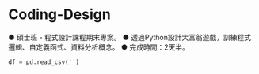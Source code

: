 # Coding-Design

● 碩士班 - 程式設計課程期末專案。
● 透過Python設計大富翁遊戲，訓練程式邏輯、自定義函式、資料分析概念。
● 完成時間：2天半。

```python
df = pd.read_csv('')
```


